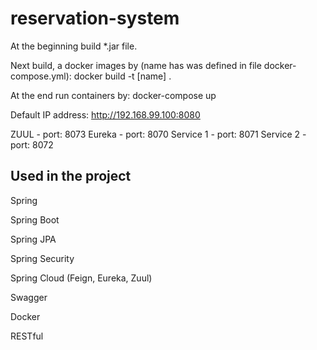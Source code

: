 # reservation-system

At the beginning build *.jar file.

Next build, a docker images by (name has was defined in file docker-compose.yml):
	docker build -t [name] .

At the end run containers by:
	docker-compose up
	
Default IP address: 
http://192.168.99.100:8080

ZUUL - port: 8073
Eureka - port: 8070
Service 1 - port: 8071
Service 2 - port: 8072 

## Used in the project
Spring  

Spring Boot

Spring JPA 

Spring Security

Spring Cloud (Feign, Eureka, Zuul)

Swagger

Docker 

RESTful


